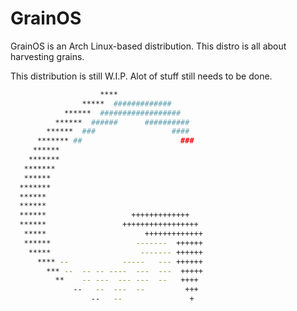 # GrainOS                                           

GrainOS is an Arch Linux-based distribution. This distro is all about harvesting grains.

This distribution is still W.I.P. Alot of stuff still needs to be done.

```bash
                    ****                      
                *****  #############          
            ******  ##################        
          ******  ######      ##########      
        ******  ###                 ####      
      ******* ##                      ###     
     ******                                   
    *******                                   
   *******                                    
   ******                                     
  *******                                     
  ******                                      
  ******                                      
  ******                   +++++++++++++      
  ******                 +++++++++++++++++    
   *****                      +++++++++++++   
   ******                   -------  ++++++   
    *****                    ------- ++++++   
      **** --            -----   --- ++++++   
        *** --  -- -- ----  ---  ---  +++++   
          **    -- ---  --- ---  --   ++++    
              --   --  ---  --         +++    
                  --   --               +     
```                                          